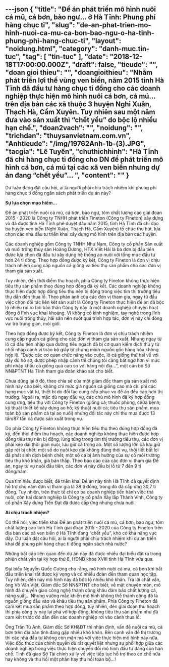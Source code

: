 ---json
{
    "title": "Đề án phát triển mô hình nuôi cá mũ, cá bơn, bào ngư... ở Hà Tĩnh: Phung phí hàng chục tỉ",
    "slug": "de-an-phat-trien-mo-hinh-nuoi-ca-mu-ca-bon-bao-ngu-o-ha-tinh-phung-phi-hang-chuc-ti",
    "layout": "noidung.html",
    "category": "danh-muc.tin-tuc",
    "tag": [
        "tin-tuc"
    ],
    "date": "2018-12-18T17:00:00.000Z",
    "draft": false,
    "tieude": "",
    "doan gioi thieu": "",
    "doangioithieu": "Nhằm phát triển lợi thế vùng ven biển, năm 2015 tỉnh Hà Tĩnh đã đầu tư hàng chục tỉ đồng cho các doanh nghiệp thực hiện mô hình nuôi cá bơn, cá mú... trên địa bàn các xã thuộc 3 huyện Nghi Xuân, Thạch Hà, Cẩm Xuyên. Tuy nhiên sau một năm đưa vào sản xuất thì “chết yểu” do bộc lộ nhiều hạn chế.",
    "doan2vach": "",
    "noidung": "",
    "trichdan": "thuysanvietnam.com.vn",
    "Anhtieude": "/img/19762Anh-1b-(3).JPG",
    "tacgia": "Lê Tuyến",
    "chuthichhinh": "Hà Tĩnh đã chi hàng chục tỉ đồng cho DN để phát triển mô hình cá bơn, cá mú tại các xã ven biển nhưng dự án đang “chết yểu”… ",
    "__content__": ""
}
---
<p>Dư luận đang đặt c&acirc;u hỏi, ai l&agrave; người phải chịu tr&aacute;ch nhiệm khi phung ph&iacute; h&agrave;ng chục tỉ đồng ng&acirc;n s&aacute;ch ph&aacute;t triển dự &aacute;n n&agrave;y?</p>

<p><strong>Sự lựa chọn mạo hiểm...</strong></p>

<p>Đề &aacute;n ph&aacute;t triển nu&ocirc;i c&aacute; m&uacute;, c&aacute; bơn, b&agrave;o ngư, t&ocirc;m chất lượng cao giai đoạn 2015 - 2020 l&agrave; C&ocirc;ng ty TNHH ph&aacute;t triển Fineton (C&ocirc;ng ty Fineton) x&acirc;y dựng v&agrave; đ&atilde; được tỉnh H&agrave; Tĩnh ph&ecirc; duyệt đầu năm 2015, tỉnh H&agrave; Tĩnh đ&atilde; chỉ đạo ba huyện ven biển (Nghi Xu&acirc;n, Thạch H&agrave;, Cẩm Xuy&ecirc;n) tổ chức thu h&uacute;t, lựa chọn c&aacute;c nh&agrave; đầu tư triển khai x&acirc;y dựng m&ocirc; h&igrave;nh tr&ecirc;n địa b&agrave;n c&aacute;c huyện.</p>

<p>C&aacute;c doanh nghiệp gồm C&ocirc;ng ty TNHH Như Nam, C&ocirc;ng ty cổ phần Sản xuất v&agrave; nu&ocirc;i trồng thủy sản Ho&agrave;ng Dương, HTX Viết Hải l&agrave; ba đơn bị đầu ti&ecirc;n được lựa chọn đ&atilde; đầu tư x&acirc;y dựng hệ thống ao nu&ocirc;i với tổng mức đầu tư hơn 24 tỉ đồng. Theo hợp đồng được k&yacute; kết, C&ocirc;ng ty Fineton l&agrave; đơn vị chịu tr&aacute;ch nhiệm cung cấp nguồn c&aacute; giống v&agrave; ti&ecirc;u thụ sản phẩm cho c&aacute;c đơn vị tham gia sản xuất.</p>

<p>Tuy nhi&ecirc;n, đến thời điểm thu hoạch, ph&iacute;a C&ocirc;ng ty Fineton kh&ocirc;ng thực hiện ti&ecirc;u thụ sản phẩm theo đ&uacute;ng hợp đồng đ&atilde; k&yacute; kết. C&aacute;c doanh nghiệp kh&ocirc;ng thực hiện được hợp đồng ti&ecirc;u thụ n&ecirc;n bị động trong việc t&igrave;m thị trường ti&ecirc;u thụ dẫn đến thua lỗ. Theo phản &aacute;nh của c&aacute;c đơn vị tham gia, ngay từ đầu việc chọn đối t&aacute;c li&ecirc;n kết sản xuất l&agrave; C&ocirc;ng ty Fineton thực hiện đề &aacute;n đ&atilde; bộc lộ nhiều rủi ro bởi bản th&acirc;n C&ocirc;ng ty n&agrave;y l&agrave; một doanh nghiệp chuy&ecirc;n hoạt động ở lĩnh vực khai kho&aacute;ng. V&igrave; kh&ocirc;ng c&oacute; kinh nghiệm, tay nghề trong lĩnh vực nu&ocirc;i trồng thủy, hải sản n&ecirc;n suốt qu&aacute; tr&igrave;nh hợp t&aacute;c, đơn vị n&agrave;y chỉ đ&oacute;ng vai tr&ograve; trung gian, m&ocirc;i giới.</p>

<p>Theo hợp đồng được k&yacute; kết, C&ocirc;ng ty Fineton l&agrave; đơn vị chịu tr&aacute;ch nhiệm cung cấp nguồn c&aacute; giống cho c&aacute;c đơn vị tham gia sản xuất. Nhưng ngay từ l&ocirc; c&aacute; đầu ti&ecirc;n nhập qua đường tiểu ngạch đ&atilde; bị cơ quan kiểm dịch th&uacute; y từ chối nhập cảnh v&igrave; to&agrave;n bộ giấy tờ chứng minh nguồn gốc h&agrave;ng h&oacute;a kh&ocirc;ng hợp lệ. &ldquo;Được c&aacute;c cơ quan chức năng v&agrave;o cuộc, l&ocirc; c&aacute; giống thứ hai về với đầy đủ hồ sơ, được ph&eacute;p nhập cảnh th&igrave; ch&uacute;ng t&ocirc;i c&agrave;ng bất ngờ hơn v&igrave; mức ph&iacute; nhập khẩu c&aacute; giống qu&aacute; cao so với h&agrave;ng nội địa&hellip;&rdquo;, một c&aacute;n bộ Sở NN&amp;PTNT H&agrave; Tĩnh tham gia đo&agrave;n khảo s&aacute;t cho biết.</p>

<p>Chưa dừng lại ở đ&oacute;, theo chia sẻ của một gi&aacute;m đốc tham gia sản xuất m&ocirc; h&igrave;nh n&agrave;y cho biết, kh&ocirc;ng chỉ mức gi&aacute; nguồn c&aacute; giống cao m&agrave; chi ph&iacute; c&aacute;c hạng mục vật tư, thiết bị do đối t&aacute;c cung cấp phục vụ đề &aacute;n đều cao hơn thị trường. Ngo&agrave;i ra, mặc d&ugrave; ngay đầu vụ, c&aacute;c chủ m&ocirc; h&igrave;nh đ&atilde; k&yacute; hợp đồng cung ứng, ti&ecirc;u thụ với C&ocirc;ng ty Fineton (giống c&aacute;; thuốc ph&ograve;ng, chữa bệnh; kỹ thuật thiết kế x&acirc;y dựng ao hồ; kỹ thuật nu&ocirc;i c&aacute;; ti&ecirc;u thụ sản phẩm, mua to&agrave;n bộ sản phẩm c&aacute; tại ao nu&ocirc;i) nhưng đối t&aacute;c n&agrave;y chỉ thu mua được 13 tấn/87 tấn c&aacute; được sản xuất trong vụ.</p>

<p>Do ph&iacute;a C&ocirc;ng ty Fineton kh&ocirc;ng thực hiện ti&ecirc;u thụ theo đ&uacute;ng hợp đồng đ&atilde; k&yacute;, đến thời điểm thu hoạch, c&aacute;c doanh nghiệp kh&ocirc;ng thực hiện được hợp đồng ti&ecirc;u thụ n&ecirc;n bị động, l&uacute;ng t&uacute;ng trong t&igrave;m thị trường ti&ecirc;u thụ, c&aacute;c đơn vị phải k&eacute;o d&agrave;i thời gian nu&ocirc;i, lưu giữ c&aacute; trong ao. Một số lượng lớn c&aacute; lưu giữ gặp r&eacute;t bị chết; một số do nu&ocirc;i k&eacute;o d&agrave;i kh&ocirc;ng đ&uacute;ng thời vụ, thời tiết bất lợi đ&atilde; ph&aacute;t sinh dịch bệnh chết; một số c&aacute; bị ảnh hưởng của sự cố m&ocirc;i trường ti&ecirc;u thụ kh&oacute; khăn, gi&aacute; b&aacute;n thấp. Theo b&aacute;o c&aacute;o của c&aacute;c đơn vị tham gia Đề &aacute;n, ngay từ vụ nu&ocirc;i đầu ti&ecirc;n, c&aacute;c đơn vị n&agrave;y đều bị lỗ từ 7 đến 9 tỉ đồng/năm.</p>

<p>Qua t&igrave;m hiểu được biết, để triển khai Đề &aacute;n n&agrave;y tỉnh H&agrave; Tĩnh đ&atilde; quyết định hỗ trợ cho năm đơn vị tham gia l&agrave; 38 tỉ đồng, trong đ&oacute; đ&atilde; cấp ứng 30,7 tỉ đồng. Tuy nhi&ecirc;n, tr&ecirc;n thực tế chỉ c&oacute; ba doanh nghiệp tiến h&agrave;nh việc thả nu&ocirc;i, c&ograve;n hai doanh nghiệp l&agrave; C&ocirc;ng ty cổ phần X&acirc;y lắp Th&agrave;nh Vinh, C&ocirc;ng ty cổ phần X&acirc;y dựng Tiến Đạt đ&atilde; được cấp ứng nhưng chưa nu&ocirc;i.</p>

<p><strong>Ai chịu tr&aacute;ch nhiệm?</strong></p>

<p>C&oacute; thể n&oacute;i, việc triển khai Đề &aacute;n ph&aacute;t triển nu&ocirc;i c&aacute; m&uacute;, c&aacute; bơn, b&agrave;o ngư, t&ocirc;m chất lượng cao tỉnh H&agrave; Tĩnh giai đoạn 2015 - 2020 của C&ocirc;ng ty Fineton tr&ecirc;n địa b&agrave;n c&aacute;c x&atilde; ven biển ở H&agrave; Tĩnh đang &ldquo;chết yểu&rdquo;, kh&oacute; c&oacute; khả năng vực dậy. Dư luận đặt c&acirc;u hỏi, ai l&agrave; người phải chịu tr&aacute;ch nhiệm khi dự &aacute;n triển khai để phung ph&iacute; h&agrave;ng chục tỉ đồng ng&acirc;n s&aacute;ch nh&agrave; nước?</p>

<p>Những bất cập li&ecirc;n quan đến dự &aacute;n n&agrave;y đ&atilde; được nhiều đại biểu đặt ra trong phi&ecirc;n chất vấn tại kỳ họp thứ 8, HĐND kh&oacute;a XVIII tỉnh H&agrave; Tĩnh vừa qua.</p>

<p>Đại biểu Nguyễn Quốc Cương cho rằng, m&ocirc; h&igrave;nh nu&ocirc;i c&aacute; m&uacute;, c&aacute; bơn khi bắt đầu triển khai rất được kỳ vọng v&agrave; c&oacute; nhiều đo&agrave;n đến tham quan học tập. Tuy nhi&ecirc;n, đến nay m&ocirc; h&igrave;nh n&agrave;y đ&atilde; bộc lộ nhiều kh&oacute; khăn. Trả lời chất vấn, &ocirc;ng V&otilde; Văn Việt, Gi&aacute;m đốc Sở NN&amp;PTNT cho biết, về mặt chuy&ecirc;n m&ocirc;n, m&ocirc; h&igrave;nh đ&atilde; chuyển giao c&ocirc;ng nghệ th&agrave;nh c&ocirc;ng kh&acirc;u đảm bảo chất lượng c&aacute;, năng suất&hellip; Nhưng vướng mắc khiến m&ocirc; h&igrave;nh kh&ocirc;ng thể th&agrave;nh c&ocirc;ng đ&oacute; l&agrave; nguồn giống đầu v&agrave;o v&agrave; kh&acirc;u ti&ecirc;u thụ sản phẩm. Ph&iacute;a C&ocirc;ng ty Fineton đ&atilde; cam kết mua sản phẩm theo hợp đồng, tuy nhi&ecirc;n, đến giai đoạn thu hoạch th&igrave; ph&iacute;a c&ocirc;ng ty n&agrave;y lại ph&aacute; vỡ hợp đồng, kh&ocirc;ng ti&ecirc;u thụ sản phẩm như đ&atilde; cam kết trước đ&oacute; dẫn đến c&aacute;c doanh nghiệp rơi v&agrave;o cảnh thua lỗ.</p>

<p>&Ocirc;ng Trần T&uacute; Anh, Gi&aacute;m đốc Sở KH&amp;ĐT th&igrave; nhận định, vấn đề nu&ocirc;i c&aacute; m&uacute;, c&aacute; bơn tr&ecirc;n địa b&agrave;n tỉnh đang gặp nhiều kh&oacute; khăn. B&ecirc;n cạnh vấn đề thị trường th&igrave; c&aacute;c nh&agrave; đầu tư kh&ocirc;ng c&ograve;n mặn m&agrave; với việc thực hiện m&ocirc; h&igrave;nh n&agrave;y nữa. Việc đốc th&uacute;c của ch&iacute;nh quyền d&ugrave; rất quyết liệt nhưng sự phối hợp giữa c&aacute;c doanh nghiệp trong việc thực hiện chuyển đổi m&ocirc; h&igrave;nh đầu tư đang c&ograve;n hạn chế. Tỉnh đ&atilde; giao Sở T&agrave;i ch&iacute;nh xử l&yacute; về việc tiếp tục hỗ trợ theo cơ chế nữa hay kh&ocirc;ng v&agrave; thu hồi một phần hay thu hồi to&agrave;n bộ&hellip;!</p>
